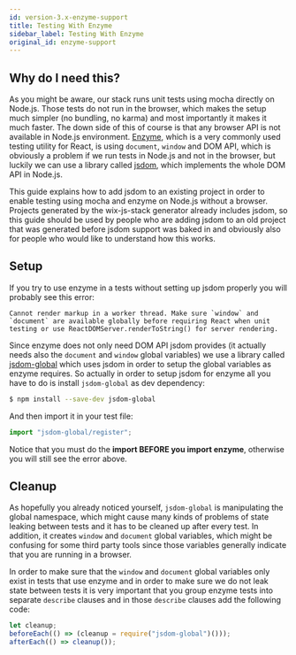 ```yaml
---
id: version-3.x-enzyme-support
title: Testing With Enzyme
sidebar_label: Testing With Enzyme
original_id: enzyme-support
---
```


## Why do I need this?

As you might be aware, our stack runs unit tests using mocha directly on Node.js. Those tests do not run in the browser, which makes the setup much simpler (no bundling, no karma) and most importantly it makes it much faster. The down side of this of course is that any browser API is not available in Node.js environment. [Enzyme](https://github.com/airbnb/enzyme), which is a very commonly used testing utility for React, is using `document`, `window` and DOM API, which is obviously a problem if we run tests in Node.js and not in the browser, but luckily we can use a library called [jsdom](https://github.com/tmpvar/jsdom), which implements the whole DOM API in Node.js.

This guide explains how to add jsdom to an existing project in order to enable testing using mocha and enzyme on Node.js without a browser. Projects generated by the wix-js-stack generator already includes jsdom, so this guide should be used by people who are adding jsdom to an old project that was generated before jsdom support was baked in and obviously also for people who would like to understand how this works.

## Setup

If you try to use enzyme in a tests without setting up jsdom properly you will probably see this error:

```
Cannot render markup in a worker thread. Make sure `window` and `document` are available globally before requiring React when unit testing or use ReactDOMServer.renderToString() for server rendering.
```

Since enzyme does not only need DOM API jsdom provides (it actually needs also the `document` and `window` global variables) we use a library called [jsdom-global](https://github.com/rstacruz/jsdom-global) which uses jsdom in order to setup the global variables as enzyme requires. So actually in order to setup jsdom for enzyme all you have to do is install `jsdom-global` as dev dependency:

```sh
$ npm install --save-dev jsdom-global
```

And then import it in your test file:

```js
import "jsdom-global/register";
```

Notice that you must do the **import BEFORE you import enzyme**, otherwise you will still see the error above.

## Cleanup

As hopefully you already noticed yourself, `jsdom-global` is manipulating the global namespace, which might cause many kinds of problems of state leaking between tests and it has to be cleaned up after every test. In addition, it creates `window` and `document` global variables, which might be confusing for some third party tools since those variables generally indicate that you are running in a browser.

In order to make sure that the `window` and `document` global variables only exist in tests that use enzyme and in order to make sure we do not leak state between tests it is very important that you group enzyme tests into separate `describe` clauses and in those `describe` clauses add the following code:

```js
let cleanup;
beforeEach(() => (cleanup = require("jsdom-global")()));
afterEach(() => cleanup());
```
